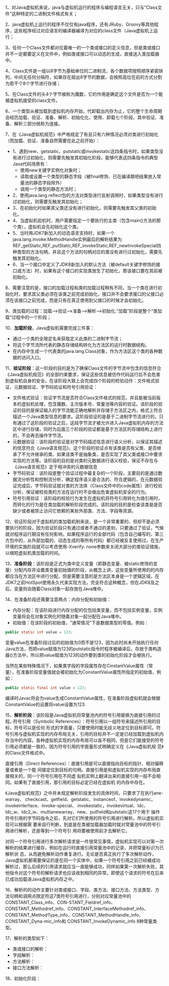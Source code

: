 1、对Java虚拟机来说，java与虚拟机运行的程序与编程语言无关，只与“Class文件”这种特定的二进制文件格式有关；

2、java虚拟机上运行的程序不仅仅有java程序，还有JRuby、Groovy等其他程序，这些程序经过对应语言的编译器编译为对应的class文件（Java虚拟机上运行；

3、任何一个Class文件都对应着唯一的一个类或接口的定义信息，但是类或接口并不一定都要定义在文件中，例如类或接口可以动态的生成，直接送入类加载器中。

4、Class文件是一组以8字节为基础单位的二进制流，各个数据项按照顺序紧密排列，中间无任何分隔符，如果存在超出8字节的数据，会按照高位在前的方式分割为若干个8个字节进行存储；

5、在Class文件的头4个字节被称为魔数，它的作用是确定这个文件是否为一个能被虚拟机接受的class文件。

6、一个类型从被加载到虚拟机内存开始，代卸载出内存为止，它的整个生命周期会经历加载、验证、准备、解析、初始化化、使用、卸载七个阶段，其中验证、准备、解析三部分统称为连接。

7、在《Java虚拟机规范》中严格规定了有且只有六种情况必须对类进行初始化（而加载、验证、准备自然需要在此之前开始）：

- 1、遇到new、getstatic、putstatic或invokestatic这四条指令时，如果类型没有进行过初始化，则需要先触发其初始化阶段，能够代表这四条指令的典型Java代码场景有：
  - 使用new关键字实例化对象时；
  - 读取或设置一个类型的静态字段（被final修饰、已在编译期吧结果放入常量池的静态字段除外）
  - 调用一个类型的静态方法时；     
- 2、使用java.lang.reflect包的方法对类型进行反射调用时，如果类型没有进行过初始化，则需要先触发其初始化；
- 3、在初始化时如果其父类还没有进行初始化，则需要先触发其父类的初始化。
- 4、当虚拟机宕机时，用户需要指定一个要执行的主类（包含main()方法的那个类），虚拟机会先初始化这个类。
- 5、当时用JDK7新加入的动态语言支持时，如果一个java.lang.invoke.MethodHandle实例最后的解析结果为REF_getStatic,REF_putStatic,REF_invokeStatic,REF_newInvokeSpecial四种类型的方法句柄，并且这个方法的句柄对应的类没有进行过初始化，需要先触发其初始化。
- 6、当一个接口中定义了JDK8新加入的默认方法（被default关键字修饰的接口或方法）时，如果有这个接口的实现类放生了初始化，那该接口要在其前被初始化。

8、需要注意的是，接口的加载过程和类的加载过程稍有不同，当一个类在进行初始化时，要求其父类必须在该类之前完成初始化，接口并不会要求接口的父接口必须在该接口之前完成，而是只有在真正使用到父接口的时候才会初始化。

9、类加载的过程：加载-->验证-->准备-->解析-->初始化.“加载”阶段是整个“类加载”过程中的一个阶段；

10、**加载阶段**，Java虚拟机需要完成三件事：

- 通过一个类的全限定名来获取定义此类的二进制字节流；
- 将这个字节流所代表的静态存储结构转化为方法区的运行时数据结构。
- 在内存中生成一个代表类的java.lang.Class对象，作为方法区这个类的各种数据的访问入口。

11、**验证阶段**：这一阶段的目的是为了确保Class文件的字节流中包含的信息符合《Java虚拟机规范》的全部约束要求，保证这些信息被仿作代码运行后不会危害到虚拟机自身的安全。在该阶段大致上会完成四个阶段的检验动作：文件格式验证、元数据验证、字节码验证和符号引用验证：

- 文件格式验证：验证字节流是否符合Class文件格式的规范，并且能被当前版本的虚拟机处理，包含魔数、主次版本号、常量池等内容的验证。该阶段的验证的目的是保证输入的字节流能正确地解析并存储于方法区之内，格式上符合描述一个Java类型信息的要求。这阶段验证的是基于二进制字节流进行的，只有通过了这阶段的验证之后，这段字节流才被允许进入Java虚拟机内存的方法区中进行存储，同时为后面三个阶段的验证都是基于方法区的存储结构上进行的，不会再去操作字节流。
- 元数据验证：该阶段的验证是对字节码描述信息进行语义分析，以保证其描述的信息符合《Java语言规范》，这个阶段的验证点有该类是否有父类、是否继承了不允许继承的类、如果该类不是抽象类，是否实现了其父类或接口中要求实现的方法等。该阶段的目的是对类的元数据进行语义校验，保证不存在与《Java语言规范》定于相冲突的元数据信息
- 字节码验证：该阶段是整个验证过程中最复杂的一个阶段，主要目的是通过数据流分析性和控制流分析，确定程序语义是合法的、符合逻辑的，在元数据验证完成后，字节码验证就对类的方法体（Class文件中的code属性）进行校验分析，保证被校验类的方法在运行时不会做出危害虚拟机安全的行为。
- 符号引用验证：该阶段的校验行为发生在虚拟机将符号引用转化为值引用时，而转化的行为是在类加载的解析阶段完成的。该阶段的目的是检查该类是是否缺少或者被禁止访问它依赖的某些外部类、方法、字段等资源。

12、验证阶段对于虚拟机的类加载机制来说，是一个非常重要的、但却不是必须要执行的阶段，因为验证阶段只有通过或者不通过的差别，只要通过了验证，气候就对程序运行期没有任何影响，如果程序运行的全部代码（包含自己编写的，第三方包中的，从外部加载的、动态生成的等所有代码）都已经被反复使用过，在生产环境的实施阶段就可以考虑使用-Xverify: none参数来关闭大部分的类验证措施，以缩短虚拟机类加载的时间。

13、**准备阶段**：该阶段是正式为类中定义变量（即静态变量、被static修饰的变量）分配内存并设置类变量初始值的阶段，从概念上讲，这些变量所使用的的内存都应当在方法区中进行分配，但是需要注意的是方法区本身是一个逻辑区域，在JDK7之前HotSpot使用永久代来实现方法，完全符合这种概念，但在JDK8及之后，变量则会随着Class对象一起存放在Java堆中。

14、在准备阶段还需要注意两点：内存分配和初始值：

- 内存分配：在该阶段进行内存分配的仅包括类变量，而不包括实例变量，实例变量将会在对象实例化时随着对象一起分配在Java堆中。
- 初始值：在该阶段的初始值，“通常情况”下是数据类型的零值。例如：

```java
public static int value = 123;
```

变量value在准备阶段过后的初始值为0而不是123，因为此时尚未开始执行任何Java方法，而把value赋值为123的putstatic指令时程序被编译后，存放于类构造器<clinit>()方法中，所以把value赋值为123的动作要到类的初始化阶段才会被执行。

当然在某些特殊情况下，如果类字段的字段属性存在CinstantValue属性（常量），在准备阶段变量值就会被初始化为ConstantValue属性所指定的初始值，例如：

```java
public static final int value = 123;
```

编译时Javac将会为value生成ConstantValue属性，在准备阶段虚拟机就会根据ConstantValue的设置将value设置为123.

15、**解析阶段**：该阶段是Java虚拟机将常量池内的符号引用替换为直接引用的过程。·符号引用（Symbolic References）：符号引用以一组符号来描述所引用的目标，符号可以是任何 形式的字面量，只要使用时能无歧义地定位到目标即可。符号引用与虚拟机实现的内存布局无关，引用的目标并不一定是已经加载到虚拟机内存当中的内容。各种虚拟机实现的内存布局可以各不相同，但是它们能接受的符号引用必须都是一致的，因为符号引用的字面量形式明确定义在《Java虚拟机规 范》的Class文件格式中。

直接引用（Direct References）：直接引用是可以直接指向目标的指针、相对偏移量或者是一个能 间接定位到目标的句柄。直接引用是和虚拟机实现的内存布局直接相关的，同一个符号引用在不同虚 拟机实例上翻译出来的直接引用一般不会相同。如果有了直接引用，那引用的目标必定已经在虚拟机 的内存中存在。

《Java虚拟机规范》之中并未规定解析阶段发生的具体时间，只要求了在执行ane-warray、 checkcast、getfield、getstatic、instanceof、invokedynamic，invokeinterface、invoke-special、 invokestatic，invokevirtual、ldc、ldc_w、ldc2_w、multianewarray、new、putfield和putstatic这17个用于 操作符号引用的字节码指令之前，先对它们所使用的符号引用进行解析。所以虚拟机实现可以根据需 要来自行判断，到底是在类被加载器加载时就对常量池中的符号引用进行解析，还是等到一个符号引 用将要被使用前才去解析它。

对同一个符号引用进行多次解析请求是一件很常见事情，虚拟机实现可以对第一次解析的结果进行缓存，例如在运行时直接引用常量池中的记录，并把常量标识为已解析状 态，从而避免解析动作重复进行。无论是否真正执行了多次解析动作，Java虚拟机都需要保证的是在同一个实体中，如果一个符号引用之前已经被成功解析过，那么后续的引用请求就应当一直能够成功，同样如果第一次解析失败，其他指令对这个符号的解析请求也应该收到相同的异常。即使这个请求的符号在后来已成功加载进Java虚拟机内存之中。

16、解析的的动作主要针对类或接口、字段、类方法、接口方法、方法类型、方法句柄和调用点限定符这7类符号引用进行，分别对应常量池中的CONSTANT_Class_info、CON-STANT_Fieldref_info、 CONSTANT_Methodref_info、CONSTANT_InterfaceMethodref_info、 CONSTANT_MethodType_info、CONSTANT_MethodHandle_info、CONSTANT_Dyna-mic_info和 CONSTANT_InvokeDynamic_info 8种常量类型。

17、解析的类型如下：

- 类或接口的解析：
- 字段解析：
- 方法解析：
- 接口方法解析：

18、初始化阶段：